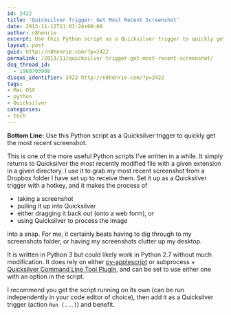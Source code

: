 ```yaml
---
id: 2422
title: 'Quicksilver Trigger: Get Most Recent Screenshot'
date: 2013-11-12T11:03:24+00:00
author: n8henrie
excerpt: Use this Python script as a Quicksilver trigger to quickly get the most recent screenshot.
layout: post
guid: http://n8henrie.com/?p=2422
permalink: /2013/11/quicksilver-trigger-get-most-recent-screenshot/
dsq_thread_id:
  - 1960703908
disqus_identifier: 2422 http://n8henrie.com/?p=2422
tags:
- Mac OSX
- python
- Quicksilver
categories:
- tech
---
```

**Bottom Line:** Use this Python script as a Quicksilver trigger to quickly get the most recent screenshot.<!--more-->

This is one of the more useful Python scripts I’ve written in a while. It simply returns to Quicksilver the most recently modified file with a given extension in a given directory. I use it to grab my most recent screenshot from a Dropbox folder I have set up to receive them. Set it up as a Quicksilver trigger with a hotkey, and it makes the process of

  * taking a screenshot
  * pulling it up into Quicksilver
  * either dragging it back out (onto a web form), or
  * using Quicksilver to process the image

into a snap. For me, it certainly beats having to dig through to my screenshots folder, or having my screenshots clutter up my desktop.

It is written in Python 3 but could likely work in Python 2.7 without much modification. It does rely on either <a target="_blank" href="https://pypi.python.org/pypi/py-applescript/">py-applescript</a> or subprocess + <a target="_blank" href="http://qsapp.com/plugins.php">Quicksilver Command Line Tool Plugin</a>, and can be set to use either one with an option in the script.

I recommend you get the script running on its own (can be run independently in your code editor of choice), then add it as a Quicksilver trigger (action `Run [...]`) and benefit.

<script src="https://gist.github.com/n8henrie/7425598.js"></script>

